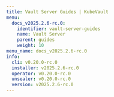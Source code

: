 ```yaml
---
title: Vault Server Guides | KubeVault
menu:
  docs_v2025.2.6-rc.0:
    identifier: vault-server-guides
    name: Vault Server
    parent: guides
    weight: 10
menu_name: docs_v2025.2.6-rc.0
info:
  cli: v0.20.0-rc.0
  installer: v2025.2.6-rc.0
  operator: v0.20.0-rc.0
  unsealer: v0.20.0-rc.0
  version: v2025.2.6-rc.0
---
```


